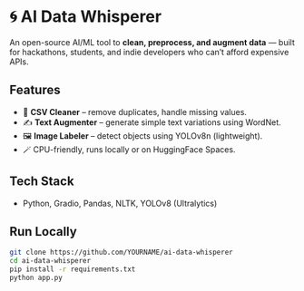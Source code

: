 # 🌀 AI Data Whisperer
An open-source AI/ML tool to **clean, preprocess, and augment data** — built for hackathons, students, and indie developers who can’t afford expensive APIs.

## Features
- 🧹 **CSV Cleaner** – remove duplicates, handle missing values.
- ✍️ **Text Augmenter** – generate simple text variations using WordNet.
- 🖼️ **Image Labeler** – detect objects using YOLOv8n (lightweight).
- 🪄 CPU-friendly, runs locally or on HuggingFace Spaces.

## Tech Stack
- Python, Gradio, Pandas, NLTK, YOLOv8 (Ultralytics)

## Run Locally
```bash
git clone https://github.com/YOURNAME/ai-data-whisperer
cd ai-data-whisperer
pip install -r requirements.txt
python app.py
